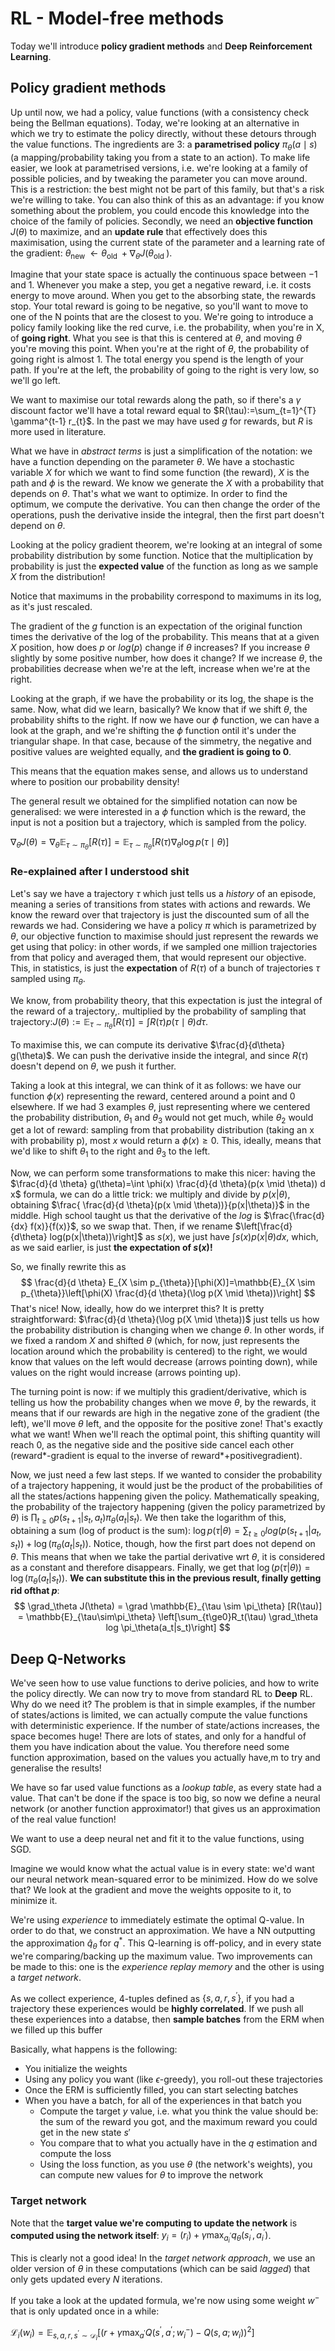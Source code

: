 # RL - Model-free methods

Today we'll introduce **policy gradient methods** and **Deep Reinforcement Learning**.

## Policy gradient methods

Up until now, we had a policy, value functions (with a consistency check being the Bellman equations). Today, we're looking at an alternative in which we try to estimate the policy directly, without these detours through the value functions. The ingredients are 3: a **parametrised policy** $\pi_{\theta}(a \mid s)$ (a mapping/probability taking you from a state to an action). To make life easier, we look at parametrised versions, i.e. we're looking at a family of possible policies, and by tweaking the parameter you can move around. This is a restriction: the best might not be part of this family, but that's a risk we're willing to take. You can also think of this as an advantage: if you know something about the problem, you could encode this knowledge into the choice of the family of policies. Secondly, we need an **objective function** $J(\theta)$ to maximize, and an **update rule** that effectively does this maximisation, using the current state of the parameter and a learning rate of the gradient: $\theta_{\text {new }} \leftarrow \theta_{\text {old }}+\nabla_{\theta} J\left(\theta_{\text {old }}\right)$.

Imagine that your state space is actually the continuous space between $-1$ and $1$. Whenever you make a step, you get a negative reward, i.e. it costs energy to move around. When you get to the absorbing state, the rewards stop. Your total reward is going to be negative, so you'll want to move to one of the N points that are the closest to you. We're going to introduce a policy family looking like the red curve, i.e. the probability, when you're in X, of **going right**. What you see is that this is centered at $\theta$, and moving $\theta$ you're moving this point. When you're at the right of $\theta$, the probability of going right is almost 1. The total energy you spend is the length of your path. If you're at the left, the probability of going to the right is very low, so we'll go left. 

We want to maximise our total rewards along the path, so if there's a $\gamma$ discount factor we'll have a total reward equal to $R(\tau):=\sum_{t=1}^{T} \gamma^{t-1} r_{t}$. In the past we may have used $g$ for rewards, but $R$ is more used in literature. 

What we have in *abstract terms* is just a simplification of the notation: we have a function depending on the parameter $\theta$. We have a stochastic variable $X$ for which we want to find some function (the reward), $X$ is the path and $\phi$ is the reward. We know we generate the $X$ with a probability that depends on $\theta$. That's what we want to optimize. In order to find the optimum, we compute the derivative. You can then change the order of the operations, push the derivative inside the integral, then the first part doesn't depend on $\theta$. 

Looking at the policy gradient theorem, we're looking at an integral of some probability distribution by some function. Notice that the multiplication by probability is just the **expected value** of the function as long as we sample $X$ from the distribution!

Notice that maximums in the probability correspond to maximums in its log, as it's just rescaled. 

The gradient of the $g$ function is an expectation of the original function times the derivative of the log of the probability. This means that at a given $X$ position, how does $p$ or $log(p)$ change if $\theta$ increases? If you increase $\theta$ slightly by some positive number, how does it change? If we increase $\theta$, the probabilities decrease when we're at the left, increase when we're at the right. 

Looking at the graph, if we have the probability or its log, the shape is the same. Now, what did we learn, basically? We know that if we shift $\theta$, the probability shifts to the right. If now we have our $\phi$ function, we can have a look at the graph, and we're shifting the $\phi$ function ontil it's under the triangular shape. In that case, because of the simmetry, the negative and positive values are weighted equally, and **the gradient is going to 0**.

This means that the equation makes sense, and allows us to understand where to position our probability density!

The general result we obtained for the simplified notation can now be generalised: we were interested in a $\phi$ function which is the reward, the input is not a position but a trajectory, which is sampled from the policy. 

$\nabla_{\theta} J(\theta)=\nabla_{\theta} \mathbb{E}_{\tau \sim \pi_{\theta}}[R(\tau)]=\mathbb{E}_{\tau \sim \pi_{\theta}}\left[R(\tau) \nabla_{\theta} \log p(\tau \mid \theta)\right]$



### Re-explained after I understood shit

Let's say we have a trajectory $\tau$ which just tells us a *history* of an episode, meaning a series of transitions from states with actions and rewards. We know the reward over that trajectory is just the discounted sum of all the rewards we had. Considering we have a policy $\pi$ which is parametrized by $\theta$, our objective function to maximise should just represent the rewards we get using that policy: in other words, if we sampled one million trajectories from that policy and averaged them, that would represent our objective. This, in statistics, is just the **expectation** of $R(\tau)$ of a bunch of trajectories $\tau$ sampled using $\pi_\theta$.

We know, from probability theory, that this expectation is just the integral of the reward of a trajectory,. multiplied by the probability of sampling that trajectory:$J(\theta):=\mathbb{E}_{\tau \sim \pi_{\theta}}[R(\tau)]=\int R(\tau) p(\tau \mid \theta) d \tau$.

To maximise this, we can compute its derivative $\frac{d}{d\theta} g(\theta)$. We can push the derivative inside the integral, and since $R(\tau)$ doesn't depend on $\theta$, we push it further.

Taking a look at this integral, we can think of it as follows: we have our function $\phi(x)$ representing the reward, centered around a point and $0$ elsewhere. If we had 3 examples $\theta$, just representing where we centered the probability distribution, $\theta_1$ and $\theta_3$ would not get much, while $\theta_2$ would get a lot of reward: sampling from that probability distribution (taking an x with probability p), most $x$ would return a $\phi(x)\ge0$. This, ideally, means that we'd like to shift $\theta_1$ to the right and $\theta_3$ to the left.

Now, we can perform some transformations to make this nicer: having the $\frac{d}{d \theta} g(\theta)=\int \phi(x) \frac{d}{d \theta}(p(x \mid \theta)) d x$ formula, we can do a little trick: we multiply and divide by $p(x|\theta)$, obtaining $\frac{ \frac{d}{d \theta}(p(x \mid \theta))}{p(x|\theta)}$ in the middle. High school taught us that the derivative of the $log$ is $\frac{\frac{d}{dx} f(x)}{f(x)}$, so we swap that. Then, if we rename $\left[\frac{d}{d\theta} log(p(x|\theta))\right]$ as $s(x)$, we just have $\int s(x) p(x|\theta) dx$, which, as we said earlier, is just **the expectation of $s(x)$!**

So, we finally rewrite this as 
$$
\frac{d}{d \theta} E_{X \sim p_{\theta}}[\phi(X)]=\mathbb{E}_{X \sim p_{\theta}}\left[\phi(X) \frac{d}{d \theta}(\log p(X \mid \theta))\right]
$$
That's nice! Now, ideally, how do we interpret this? It is pretty straightforward: $\frac{d}{d \theta}(\log p(X \mid \theta))$ just tells us how the probability distribution is changing when we change $\theta$. In other words, if we fixed a random $X$ and shifted $\theta$ (which, for now, just represents the location around which the probability is centered) to the right, we would know that values on the left would decrease (arrows pointing down), while values on the right would increase (arrows pointing up). 

The turning point is now: if we multiply this gradient/derivative, which is telling us how the probability changes when we move $\theta$, by the rewards, it means that if our rewards are high in the negative zone of the gradient (the left), we'll move $\theta$ left, and the opposite for the positive zone! That's exactly what we want! When we'll reach the optimal point, this shifting quantity will reach 0, as the negative side and the positive side cancel each other (reward*-gradient is equal to the inverse of reward*+positivegradient).

Now, we just need a few last steps. If we wanted to consider the probability of a trajectory happening, it would just be the product of the probabilities of all the states/actions happening given the policy. Mathematically speaking, the probability of the trajectory happening (given the policy parametrized by $\theta$) is $\prod_{t\ge0} p(s_{t+1}|s_t, a_t)\pi_\theta(a_t|s_t)$. We then take the logarithm of this, obtaining a sum (log of product is the sum): $\log p(\tau|\theta)=\sum_{t\ge0}log(p(s_{t+1}|a_t,s_t)) + \log(\pi_\theta(a_t|s_t))$. Notice, though, how the first part does not depend on $\theta$. This means that when we take the partial derivative wrt $\theta$, it is considered as a constant and therefore disappears. Finally, we get that $\log(p(\tau|\theta)) = \log(\pi_\theta(a_t|s_t))$. **We can substitute this in the previous result, finally getting rid ofthat $p$**: 
$$
\grad_\theta J(\theta) = \grad \mathbb{E}_{\tau \sim \pi_\theta} [R(\tau)] = \mathbb{E}_{\tau\sim\pi_\theta} \left[\sum_{t\ge0}R_t(\tau) \grad_\theta log \pi_\theta(a_t|s_t)\right]
$$


## Deep Q-Networks

We've seen how to use value functions to derive policies, and how to write the policy directly. We can now try to move from standard RL to **Deep** RL. Why do we need it? The problem is that in simple examples, if the number of states/actions is limited, we can actually compute the value functions with deterministic experience. If the number of state/actions increases, the space becomes huge! There are lots of states, and only for a handful of them you have indication about the value. You therefore need some function approximation, based on the values you actually have,m to try and generalise the results!

We have so far used value functions as a *lookup table*, as every state had a value. That can't be done if the space is too big, so now we define a neural network (or another function approximator!) that gives us an approximation of the real value function!

We want to use a deep neural net and fit it to the value functions, using SGD. 

Imagine we would know what the actual value is in every state: we'd want our neural network mean-squared error to be minimized. How do we solve that? We look at the gradient and move the weights opposite to it, to minimize it. 

We're using *experience* to immediately estimate the optimal Q-value. In order to do that, we construct an approximation. We have a NN outputting the approximation $\hat{q}_{\theta}$ for $q^*$. This Q-learning is off-policy, and in every state we're comparing/backing up the maximum value. Two improvements can be made to this: one is the *experience replay memory* and the other is using a *target network*.

As we collect experience, 4-tuples defined as $\left\{s, a, r, s^{\prime}\right\}$, if you had a trajectory these experiences would be **highly correlated**. If we push all these experiences into a databse, then **sample batches** from the ERM when we filled up this buffer

Basically, what happens is the following:

- You initialize the weights
- Using any policy you want (like $\epsilon$-greedy), you roll-out these trajectories
- Once the ERM is sufficiently filled, you can start selecting batches
- When you have a batch, for all of the experiences in that batch you
  - Compute the target $y$ value, i.e. what you think the value should be: the sum of the reward you got, and the maximum reward you could get in the new state $s'$
  - You compare that to what you actually have in the $q$ estimation and compute the loss
  - Using the loss function, as you use $\theta$ (the network's weights), you can compute new values for $\theta$ to improve the network

### Target network

Note that the **target value we're computing to update the network** is **computed using the network itself**: $y_{i}=\left(r_{i}\right)+\gamma \max _{a_{i}^{\prime}} q_{\theta}\left(s_{i}^{\prime}, a_{i}^{\prime}\right)$.

This is clearly not a good idea! In the *target network approach*, we use an older version of $\theta$ in these computations (which can be said *lagged*) that only gets updated every $N$ iterations. 

If you take a look at the updated formula, we're now using some weight $w^-$ that is only updated once in a while:

$\mathcal{L}_{i}\left(w_{i}\right)=\mathbb{E}_{s, a, r, s^{\prime} \sim \mathcal{D}_{i}}\left[\left(r+\gamma \max _{a^{\prime}} Q\left(s^{\prime}, a^{\prime} ; w_{i}^{-}\right)-Q\left(s, a ; w_{i}\right)\right)^{2}\right]$

